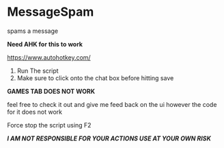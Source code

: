 # MessageSpam
spams a message

**Need AHK for this to work**

https://www.autohotkey.com/

1. Run The script
2. Make sure to click onto the chat box before hitting save

**GAMES TAB DOES NOT WORK**

feel free to check it out and give me feed back on the ui however the code for it does not work

Force stop the script using F2

***I AM NOT RESPONSIBLE FOR YOUR ACTIONS USE AT YOUR OWN RISK***

